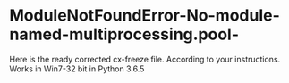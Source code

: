 # ModuleNotFoundError-No-module-named-multiprocessing.pool- 

Here is the ready corrected cx-freeze file. According to your instructions.
Works in Win7-32 bit in Python 3.6.5
